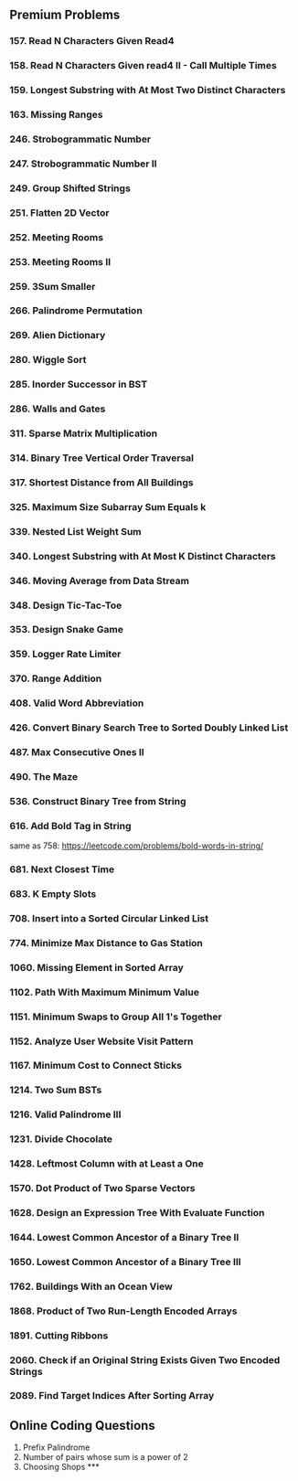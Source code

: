 ## Premium Problems 
### 157.  Read N Characters Given Read4   
### 158.  Read N Characters Given read4 II - Call Multiple Times     
### 159.  Longest Substring with At Most Two Distinct Characters
### 163.  Missing Ranges   
### 246.  Strobogrammatic Number   
### 247.  Strobogrammatic Number II   
### 249.  Group Shifted Strings  
### 251.  Flatten 2D Vector
### 252.  Meeting Rooms    
### 253.  Meeting Rooms II   
### 259.  3Sum Smaller   
### 266.  Palindrome Permutation   
### 269.  Alien Dictionary  
### 280.  Wiggle Sort
### 285.  Inorder Successor in BST
### 286.  Walls and Gates   
### 311.  Sparse Matrix Multiplication   
### 314.  Binary Tree Vertical Order Traversal    
### 317.  Shortest Distance from All Buildings   
### 325.  Maximum Size Subarray Sum Equals k  
### 339.  Nested List Weight Sum  
### 340.  Longest Substring with At Most K Distinct Characters
### 346.  Moving Average from Data Stream  
### 348.  Design Tic-Tac-Toe 
### 353.  Design Snake Game
### 359.  Logger Rate Limiter
### 370.  Range Addition  
### 408.  Valid Word Abbreviation  
### 426.  Convert Binary Search Tree to Sorted Doubly Linked List  
### 487.  Max Consecutive Ones II  
### 490.  The Maze
### 536.  Construct Binary Tree from String  
### 616.  Add Bold Tag in String    
same as 758: https://leetcode.com/problems/bold-words-in-string/   
### 681.  Next Closest Time
### 683.  K Empty Slots
### 708.  Insert into a Sorted Circular Linked List   
### 774.  Minimize Max Distance to Gas Station   
### 1060.  Missing Element in Sorted Array   
### 1102.  Path With Maximum Minimum Value   
### 1151.  Minimum Swaps to Group All 1's Together   
### 1152.  Analyze User Website Visit Pattern   
### 1167.  Minimum Cost to Connect Sticks   
### 1214.  Two Sum BSTs   
### 1216.  Valid Palindrome III   
### 1231.  Divide Chocolate   
### 1428.  Leftmost Column with at Least a One   
### 1570.  Dot Product of Two Sparse Vectors  
### 1628.  Design an Expression Tree With Evaluate Function   
### 1644.  Lowest Common Ancestor of a Binary Tree II   
### 1650.  Lowest Common Ancestor of a Binary Tree III   
### 1762.  Buildings With an Ocean View   
### 1868.  Product of Two Run-Length Encoded Arrays   
### 1891.  Cutting Ribbons    
### 2060.  Check if an Original String Exists Given Two Encoded Strings    
### 2089.  Find Target Indices After Sorting Array




## Online Coding Questions
1. Prefix Palindrome
2. Number of pairs whose sum is a power of 2
3. Choosing Shops  ***








